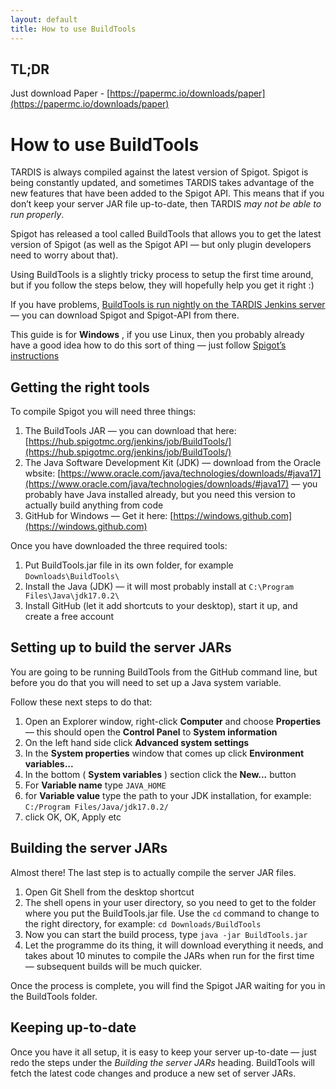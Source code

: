 ```yaml
---
layout: default
title: How to use BuildTools
---
```


## TL;DR

Just download Paper - [https://papermc.io/downloads/paper](https://papermc.io/downloads/paper)

# How to use BuildTools

TARDIS is always compiled against the latest version of Spigot. Spigot is being constantly updated, and sometimes TARDIS
takes advantage of the new features that have been added to the Spigot API. This means that if you don’t keep your
server JAR file up-to-date, then TARDIS _may not be able to run properly_.

Spigot has released a tool called BuildTools that allows you to get the latest version of Spigot (as well as the Spigot
API — but only plugin developers need to worry about that).

Using BuildTools is a slightly tricky process to setup the first time around, but if you follow the steps below, they
will hopefully help you get it right :)

If you have
problems, [BuildTools is run nightly on the TARDIS Jenkins server](http://tardisjenkins.duckdns.org:8080/job/BuildTools/)
— you can download Spigot and Spigot-API from there.

This guide is for **Windows** , if you use Linux, then you probably already have a good idea how to do this sort of
thing — just follow [Spigot’s instructions](http://www.spigotmc.org/threads/bukkit-craftbukkit-spigot-1-8.36598/)

## Getting the right tools

To compile Spigot you will need three things:

1. The BuildTools JAR — you can download that
   here: [https://hub.spigotmc.org/jenkins/job/BuildTools/](https://hub.spigotmc.org/jenkins/job/BuildTools/)
2. The Java Software Development Kit (JDK) — download from the Oracle
   wbsite: [https://www.oracle.com/java/technologies/downloads/#java17](https://www.oracle.com/java/technologies/downloads/#java17)
   — you probably have Java installed already, but you need this version to actually build anything from code
3. GitHub for Windows — Get it here: [https://windows.github.com](https://windows.github.com)

Once you have downloaded the three required tools:

1. Put BuildTools.jar file in its own folder, for example `Downloads\BuildTools\`
2. Install the Java (JDK) — it will most probably install at `C:\Program Files\Java\jdk17.0.2\`
3. Install GitHub (let it add shortcuts to your desktop), start it up, and create a free account

## Setting up to build the server JARs

You are going to be running BuildTools from the GitHub command line, but before you do that you will need to set up a
Java system variable.

Follow these next steps to do that:

1. Open an Explorer window, right-click **Computer** and choose **Properties** — this should open the **Control Panel**
   to **System information**
2. On the left hand side click **Advanced system settings**
3. In the **System properties** window that comes up click **Environment variables...**
4. In the bottom ( **System variables** ) section click the **New...** button
5. For **Variable name** type `JAVA_HOME`
6. for **Variable value** type the path to your JDK installation, for example: `C:/Program Files/Java/jdk17.0.2/`
7. click OK, OK, Apply etc

## Building the server JARs

Almost there! The last step is to actually compile the server JAR files.

1. Open Git Shell from the desktop shortcut
2. The shell opens in your user directory, so you need to get to the folder where you put the BuildTools.jar file. Use
   the `cd` command to change to the right directory, for example: `cd Downloads/BuildTools`
3. Now you can start the build process, type `java -jar BuildTools.jar`
4. Let the programme do its thing, it will download everything it needs, and takes about 10 minutes to compile the JARs
   when run for the first time — subsequent builds will be much quicker.

Once the process is complete, you will find the Spigot JAR waiting for you in the BuildTools folder.

## Keeping up-to-date

Once you have it all setup, it is easy to keep your server up-to-date — just redo the steps under the _Building the
server JARs_ heading. BuildTools will fetch the latest code changes and produce a new set of server JARs.

